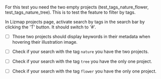For this test you need the two empty projects (test_tags_nature_flower, test_tags_nature_tree).
This is to test the feature to filter by tags.

In Lizmap projects page, activate search by tags in the search bar by clicking the 'T' button. It should switch to '#'.
- [ ] Those two projects should display keywords in their metadata when hovering their illustration image.

- [ ] Check if your search with the tag `nature` you have the two projects.
- [ ] Check if your search with the tag `tree` you have the only one project.
- [ ] Check if your search with the tag `flower` you have the only one project.
